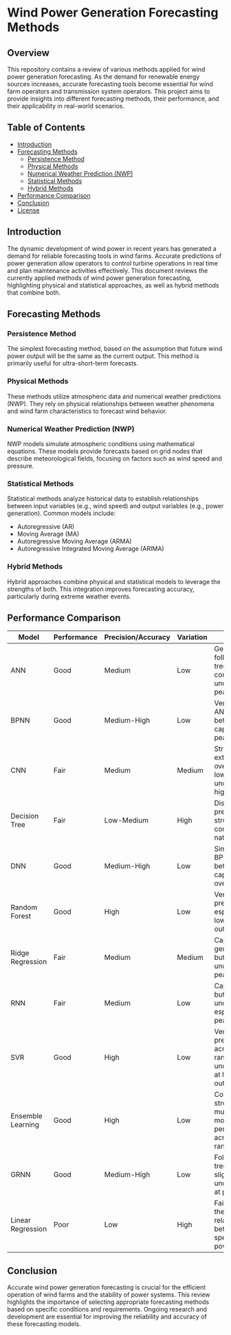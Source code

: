 # Wind Power Generation Forecasting Methods

## Overview

This repository contains a review of various methods applied for wind power generation forecasting. As the demand for renewable energy sources increases, accurate forecasting tools become essential for wind farm operators and transmission system operators. This project aims to provide insights into different forecasting methods, their performance, and their applicability in real-world scenarios.

## Table of Contents

- [Introduction](#introduction)
- [Forecasting Methods](#forecasting-methods)
  - [Persistence Method](#persistence-method)
  - [Physical Methods](#physical-methods)
  - [Numerical Weather Prediction (NWP)](#numerical-weather-prediction-nwp)
  - [Statistical Methods](#statistical-methods)
  - [Hybrid Methods](#hybrid-methods)
- [Performance Comparison](#performance-comparison)
- [Conclusion](#conclusion)
- [License](#license)

## Introduction

The dynamic development of wind power in recent years has generated a demand for reliable forecasting tools in wind farms. Accurate predictions of power generation allow operators to control turbine operations in real time and plan maintenance activities effectively. This document reviews the currently applied methods of wind power generation forecasting, highlighting physical and statistical approaches, as well as hybrid methods that combine both.

## Forecasting Methods

### Persistence Method

The simplest forecasting method, based on the assumption that future wind power output will be the same as the current output. This method is primarily useful for ultra-short-term forecasts.

### Physical Methods

These methods utilize atmospheric data and numerical weather predictions (NWP). They rely on physical relationships between weather phenomena and wind farm characteristics to forecast wind behavior.

### Numerical Weather Prediction (NWP)

NWP models simulate atmospheric conditions using mathematical equations. These models provide forecasts based on grid nodes that describe meteorological fields, focusing on factors such as wind speed and pressure.

### Statistical Methods

Statistical methods analyze historical data to establish relationships between input variables (e.g., wind speed) and output variables (e.g., power generation). Common models include:
- Autoregressive (AR)
- Moving Average (MA)
- Autoregressive Moving Average (ARMA)
- Autoregressive Integrated Moving Average (ARIMA)

### Hybrid Methods

Hybrid approaches combine physical and statistical models to leverage the strengths of both. This integration improves forecasting accuracy, particularly during extreme weather events.

## Performance Comparison

| Model                 | Performance | Precision/Accuracy | Variation | Notes                                                         |
|-----------------------|-------------|---------------------|-----------|---------------------------------------------------------------|
| ANN                   | Good        | Medium              | Low       | Generally follows the trend, but consistently underpredicts peaks |
| BPNN                  | Good        | Medium-High         | Low       | Very similar to ANN, slightly better at capturing peaks      |
| CNN                   | Fair        | Medium              | Medium    | Struggles with extreme values, overpredicts lows and underpredicts highs |
| Decision Tree         | Fair        | Low-Medium          | High      | Discrete predictions, struggles with continuous nature of data |
| DNN                   | Good        | Medium-High         | Low       | Similar to BPNN, slightly better at capturing overall trend   |
| Random Forest         | Good        | High                | Low       | Very close predictions, especially for lower power outputs    |
| Ridge Regression      | Fair        | Medium              | Medium    | Captures general trend but significantly underpredicts peaks  |
| RNN                   | Fair        | Medium              | Low       | Captures trend but consistently underpredicts, especially at peaks |
| SVR                   | Good        | High                | Low       | Very close predictions across the range, slight underprediction at highest outputs |
| Ensemble Learning     | Good        | High                | Low       | Combines strengths of multiple models, performs well across the range |
| GRNN                  | Good        | Medium-High         | Low       | Follows the trend well, slight underprediction at peaks       |
| Linear Regression     | Poor        | Low                 | High      | Fails to capture the non-linear relationship between wind speed and power output |

## Conclusion

Accurate wind power generation forecasting is crucial for the efficient operation of wind farms and the stability of power systems. This review highlights the importance of selecting appropriate forecasting methods based on specific conditions and requirements. Ongoing research and development are essential for improving the reliability and accuracy of these forecasting models.
